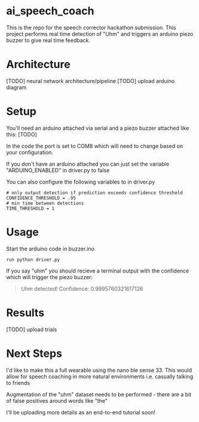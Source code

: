 # ai_speech_coach

This is the repo for the speech corrector hackathon submission. This project performs real time detection of "Uhm" and triggers an arduino piezo buzzer to give real time feedback.

# Architecture

[TODO] neural network architecture/pipeline
[TODO] upload arduino diagram

# Setup

You'll need an arduino attached via serial and a piezo buzzer attached like this: [TODO] 

In the code the port is set to COM8 which will need to change based on your configuration. 

If you don't have an arduino attached you can just set the variable "ARDUINO_ENABLED" in driver.py to false

You can also configure the following variables to in driver.py 

```
# only output detection if prediction exceeds confidence threshold
CONFIDENCE_THRESHOLD = .95
# min time between detections
TIME_THRESHOLD = 1
```

# Usage

Start the arduino code in buzzer.ino 

```run python driver.py```

If you say "uhm" you should recieve a terminal output with the confidence which will trigger the piezo buzzer:
>Uhm detected! Confidence: 0.9995760321617126

# Results
[TODO] upload trials

# Next Steps
I'd like to make this a full wearable using the nano ble sense 33. This would allow for speech coaching in more natural environments i.e. casually talking to friends

Augmentation of the "uhm" dataset needs to be performed - there are a bit of false positives around words like "the"

I'll be uploading more details as an end-to-end tutorial soon!
